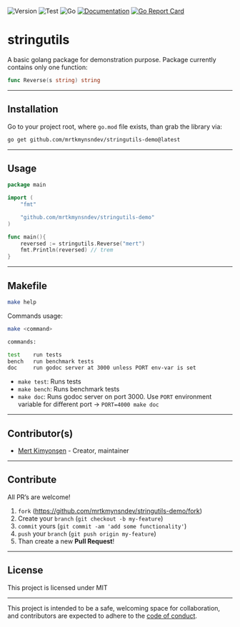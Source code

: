 ![Version](https://img.shields.io/badge/version-0.0.1-orange.svg)
![Test](https://github.com/mrtkmynsndev/stringutils-demo/actions/workflows/go.yml/badge.svg)
![Go](https://img.shields.io/github/go-mod/go-version/mrtkmynsndev/stringutils-demo)
[![Documentation](https://godoc.org/github.com/mrtkmynsndev/stringutils-demo?status.svg)](https://pkg.go.dev/github.com/mrtkmynsndev/stringutils-demo)
[![Go Report Card](https://goreportcard.com/badge/github.com/mrtkmynsndev/stringutils-demo)](https://goreportcard.com/report/github.com/mrtkmynsndev/stringutils-demo)

# stringutils

A basic golang package for demonstration purpose. Package currently contains 
only one function:

```go
func Reverse(s string) string
```

---

## Installation

Go to your project root, where `go.mod` file exists, than grab the library via:

```bash
go get github.com/mrtkmynsndev/stringutils-demo@latest
```

---

## Usage

```go
package main

import (
	"fmt"

	"github.com/mrtkmynsndev/stringutils-demo"
)

func main(){
	reversed := stringutils.Reverse("mert")
	fmt.Println(reversed) // trem
}
```

---

## Makefile

```bash
make help
```

Commands usage:

```bash
make <command>

commands:

test    run tests
bench   run benchmark tests
doc     run godoc server at 3000 unless PORT env-var is set
```

- `make test`: Runs tests
- `make bench`: Runs benchmark tests
- `make doc`: Runs godoc server on port 3000. Use `PORT` environment variable
  for different port -> `PORT=4000 make doc`

---

## Contributor(s)

* [Mert Kimyonşen](https://github.com/mrtkmynsndev) - Creator, maintainer

---

## Contribute

All PR’s are welcome!

1. `fork` (https://github.com/mrtkmynsndev/stringutils-demo/fork)
1. Create your `branch` (`git checkout -b my-feature`)
1. `commit` yours (`git commit -am 'add some functionality'`)
1. `push` your `branch` (`git push origin my-feature`)
1. Than create a new **Pull Request**!

---

## License

This project is licensed under MIT

---

This project is intended to be a safe, welcoming space for collaboration, and
contributors are expected to adhere to the [code of conduct][coc].

[coc]: https://github.com/mrtkmynsndev/stringutils-demo/blob/main/CODE_OF_CONDUCT.md